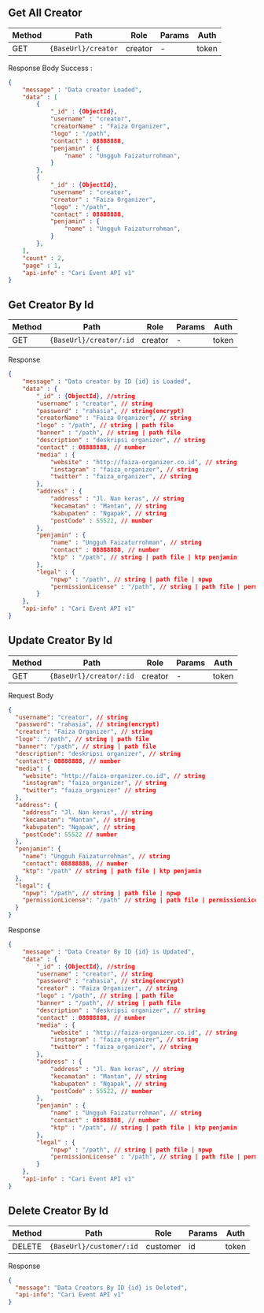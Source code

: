 ## Get All Creator

| Method | Path                | Role    | Params | Auth  |
| ------ | ------------------- | ------- | ------ | ----- |
| GET    | `{BaseUrl}/creator` | creator | -      | token |

Response Body Success :

```json
{
	"message" : "Data creator Loaded",
	"data" : [
		{
			"_id" : {ObjectId},
		    "username" : "creator",
			"creatorName" : "Faiza Organizer",
			"logo" : "/path",
			"contact" : 08888888,
			"penjamin" : {
				"name" : "Ungguh Faizaturrohman",
			}
		},
		{
			"_id" : {ObjectId},
		    "username" : "creator",
			"creator" : "Faiza Organizer",
			"logo" : "/path",
			"contact" : 08888888,
			"penjamin" : {
				"name" : "Ungguh Faizaturrohman",
			}
		},
	],
	"count" : 2,
	"page" : 1,
	"api-info" : "Cari Event API v1"
}
```

## Get Creator By Id

| Method | Path                    | Role    | Params | Auth  |
| ------ | ----------------------- | ------- | ------ | ----- |
| GET    | `{BaseUrl}/creator/:id` | creator | -      | token |

Response

```json
{
	"message" : "Data creator by ID {id} is Loaded",
	"data" : {
		"_id" : {ObjectId}, //string
		"username" : "creator", // string
		"password" : "rahasia", // string(encrypt)
		"creatorName" : "Faiza Organizer", // string
		"logo" : "/path", // string | path file
		"banner" : "/path", // string | path file
		"description" : "deskripsi organizer", // string
		"contact" : 08888888, // number
		"media" : {
			"website" : "http://faiza-organizer.co.id", // string
			"instagram" : "faiza_organizer", // string
			"twitter" : "faiza_organizer", // string
		},
		"address" : {
			"address" : "Jl. Nan keras", // string
			"kecamatan" : "Mantan", // string
			"kabupaten" : "Ngapak", // string
			"postCode" : 55522, // number
		},
		"penjamin" : {
			"name" : "Ungguh Faizaturrohman", // string
			"contact" : 08888888, // number
			"ktp" : "/path", // string | path file | ktp penjamin
		},
		"legal" : {
			"npwp" : "/path", // string | path file | npwp
			"permissionLicense" : "/path", // string | path file | permissionLicense usaha
		}
	},
	"api-info" : "Cari Event API v1"
}
```

## Update Creator By Id

| Method | Path                    | Role    | Params | Auth  |
| ------ | ----------------------- | ------- | ------ | ----- |
| GET    | `{BaseUrl}/creator/:id` | creator | -      | token |

Request Body

```json
{
  "username": "creator", // string
  "password": "rahasia", // string(encrypt)
  "creator": "Faiza Organizer", // string
  "logo": "/path", // string | path file
  "banner": "/path", // string | path file
  "description": "deskripsi organizer", // string
  "contact": 08888888, // number
  "media": {
    "website": "http://faiza-organizer.co.id", // string
    "instagram": "faiza_organizer", // string
    "twitter": "faiza_organizer" // string
  },
  "address": {
    "address": "Jl. Nan keras", // string
    "kecamatan": "Mantan", // string
    "kabupaten": "Ngapak", // string
    "postCode": 55522 // number
  },
  "penjamin": {
    "name": "Ungguh Faizaturrohman", // string
    "contact": 08888888, // number
    "ktp": "/path" // string | path file | ktp penjamin
  },
  "legal": {
    "npwp": "/path", // string | path file | npwp
    "permissionLicense": "/path" // string | path file | permissionLicense usaha
  }
}
```

Response

```json
{
	"message" : "Data Creator By ID {id} is Updated",
	"data" : {
		"_id" : {ObjectId}, //string
		"username" : "creator", // string
		"password" : "rahasia", // string(encrypt)
		"creator" : "Faiza Organizer", // string
		"logo" : "/path", // string | path file
		"banner" : "/path", // string | path file
		"description" : "deskripsi organizer", // string
		"contact" : 08888888, // number
		"media" : {
			"website" : "http://faiza-organizer.co.id", // string
			"instagram" : "faiza_organizer", // string
			"twitter" : "faiza_organizer", // string
		},
		"address" : {
			"address" : "Jl. Nan keras", // string
			"kecamatan" : "Mantan", // string
			"kabupaten" : "Ngapak", // string
			"postCode" : 55522, // number
		},
		"penjamin" : {
			"name" : "Ungguh Faizaturrohman", // string
			"contact" : 08888888, // number
			"ktp" : "/path", // string | path file | ktp penjamin
		},
		"legal" : {
			"npwp" : "/path", // string | path file | npwp
			"permissionLicense" : "/path", // string | path file | permissionLicense usaha
		}
	},
	"api-info" : "Cari Event API v1"
}
```

## Delete Creator By Id

| Method | Path                     | Role     | Params | Auth  |
| ------ | ------------------------ | -------- | ------ | ----- |
| DELETE | `{BaseUrl}/customer/:id` | customer | id     | token |

Response

```json
{
  "message": "Data Creators By ID {id} is Deleted",
  "api-info": "Cari Event API v1"
}
```
